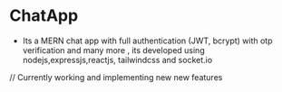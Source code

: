 # ChatApp
   
   - Its a MERN chat app with full authentication (JWT, bcrypt) with otp verification and many more , its developed using nodejs,expressjs,reactjs, tailwindcss and socket.io

// Currently working and implementing new new features 